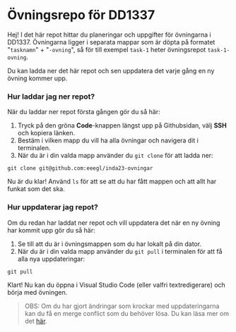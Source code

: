 # Övningsrepo för DD1337

Hej! I det här repot hittar du planeringar och uppgifter för övningarna i DD1337. Övningarna ligger i separata mappar som är döpta på formatet "`tasknamn`" + "`-ovning`", så för till exempel `task-1` heter övningsrepot `task-1-ovning`.

Du kan ladda ner det här repot och sen uppdatera det varje gång en ny övning kommer upp.

### Hur laddar jag ner repot?
När du laddar ner repot första gången gör du så här:
1. Tryck på den gröna **Code**-knappen längst upp på Githubsidan, välj **SSH** och kopiera länken.
1. Bestäm i vilken mapp du vill ha alla övningar och navigera dit i terminalen.
1. När du är i din valda mapp använder du `git clone` för att ladda ner:

```
git clone git@github.com:eeegl/inda23-ovningar
```

Nu är du klar! Använd `ls` för att se att du har fått mappen och att allt har funkat som det ska.

### Hur uppdaterar jag repot?
Om du redan har laddat ner repot och vill uppdatera det när en ny övning har kommit upp gör du så här:

1. Se till att du är i övningsmappen som du har lokalt på din dator.
1. När du är i din valda mapp använder du `git pull` i terminalen för att få alla nya uppdateringar:

```
git pull
```

Klart! Nu kan du öppna i Visual Studio Code (eller valfri textredigerare) och börja med övningen.

> OBS: Om du har gjort ändringar som krockar med uppdateringarna kan du få en merge conflict som du behöver lösa. Du kan läsa mer om det [här](https://www.atlassian.com/git/tutorials/using-branches/merge-conflicts).